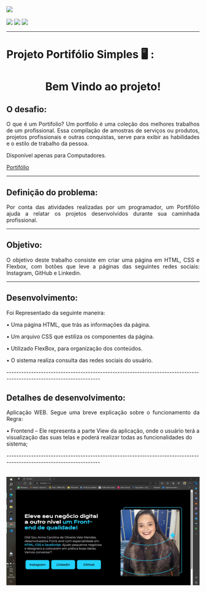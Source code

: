 <head>
    <p><img src="https://img.shields.io/badge/status%20do%20projeto-concluído-green?style=for-the-badge&logo=appveyor"></p>
    <p>
    <img src="https://img.shields.io/badge/Technology-HTML-9cf">
    <img src="https://img.shields.io/badge/Technology-CSS-9cf">
    <img src="https://img.shields.io/badge/Technology-Flexbox-9cf">
    </p>

</head>
<body>

--------------------------------------------------------------------------------------------------------------------
<p><h1> Projeto Portifólio Simples 🖥️ :</h1></p>
<h1 align="center">Bem Vindo ao projeto!</p> </h1> 

  
<h2>O desafio:</h2>
<p align="justify">O que é um Portifolio? Um portfolio é uma coleção dos melhores trabalhos de um profissional. Essa compilação de amostras de serviços ou produtos, projetos profissionais e outras conquistas, serve para exibir as habilidades e o estilo de trabalho da pessoa.</p>
<p>Disponível apenas para Computadores.</p>
<a href="https://portifolio-simples-ochre.vercel.app/">Portifólio</a>

--------------------------------------------------------------------------------------------------------------------

<h2>Definição do problema:</h2>
<p align="justify">Por conta das atividades realizadas por um programador, um Portifólio ajuda a relatar os projetos desenvolvidos durante sua caminhada profissional.</p>

--------------------------------------------------------------------------------------------------------------------

<h2>Objetivo:</h2>
<p align="justify">O objetivo deste trabalho consiste em criar uma página em HTML, CSS e Flexbox, com botões que leve a páginas das seguintes redes sociais: Instagram, GitHub e Linkedin.</p>

--------------------------------------------------------------------------------------------------------------------

<h2>Desenvolvimento:</h2>
<p align="justify">Foi Representado da seguinte maneira:
<p>•   Uma página HTML, que trás as informações da página.</p> 
<p>•   Um arquivo CSS que estiliza os componentes da página.</p> 
<p>•   Utilizado FlexBox, para organização dos conteúdos.</p> 
<p>•   O sistema realiza consulta das redes sociais do usuário.</p> </p> 


</p> 
--------------------------------------------------------------------------------------------------------------------
<h2>Detalhes de desenvolvimento:</h2>
<p align="justify">Aplicação WEB. Segue uma breve explicação sobre o funcionamento da Regra:


<p>•   Frontend – Ele representa a parte View da aplicação, onde o usuário terá a visualização das suas telas e poderá realizar todas as funcionalidades do sistema;</p>

</p>
--------------------------------------------------------------------------------------------------------------------

## <h6 align="center">![](https://github.com/AnnaCMendes/Portifolio_Simples/blob/main/Tela-Final.JPG)</h6>
